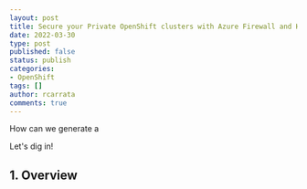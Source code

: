 ```yaml
---
layout: post
title: Secure your Private OpenShift clusters with Azure Firewall and Hub & Spoke architectures
date: 2022-03-30
type: post
published: false
status: publish
categories:
- OpenShift
tags: []
author: rcarrata
comments: true
---
```


How can we generate a

Let's dig in!

## 1. Overview
